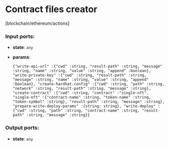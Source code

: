 # Contract files creator

[blockchain/ethereum/actions]

### Input ports:

* __state__: `any`


* __params__: 
    ```
    {"write-api-url" :{"cwd" :string, "result-path" :string, "message" :string, "name" :string, "value" :string, "append" :boolean}, "write-private-key" :{"cwd" :string, "result-path" :string, "message" :string, "name" :string, "value" :string, "append" :boolean}, "create-hardhat-config" :{"cwd" :string, "path" :string, "network" :string, "result-path" :string, "message" :string}, "create-contract" :{"cwd" :string, "contract" :"single-nft", "single-nft" :{"contract-name" :string, "token-name" :string, "token-symbol" :string}, "result-path" :string, "message" :string}, "prepare-write-deploy-params" :{string: string}, "write-deploy" :{"cwd" :string, "path" :string, "contract-name" :string, "result-path" :string, "message" :string}}
    ```



### Output ports:

* __state__: `any`



